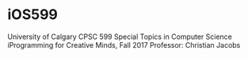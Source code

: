 # iOS599
University of Calgary CPSC 599 Special Topics in Computer Science
iProgramming for Creative Minds, Fall 2017
Professor: Christian Jacobs
